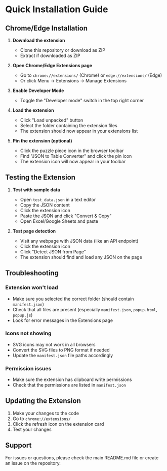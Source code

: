 # Quick Installation Guide

## Chrome/Edge Installation

1. **Download the extension**
   - Clone this repository or download as ZIP
   - Extract if downloaded as ZIP

2. **Open Chrome/Edge Extensions page**
   - Go to `chrome://extensions/` (Chrome) or `edge://extensions/` (Edge)
   - Or click Menu → Extensions → Manage Extensions

3. **Enable Developer Mode**
   - Toggle the "Developer mode" switch in the top right corner

4. **Load the extension**
   - Click "Load unpacked" button
   - Select the folder containing the extension files
   - The extension should now appear in your extensions list

5. **Pin the extension (optional)**
   - Click the puzzle piece icon in the browser toolbar
   - Find "JSON to Table Converter" and click the pin icon
   - The extension icon will now appear in your toolbar

## Testing the Extension

1. **Test with sample data**
   - Open `test_data.json` in a text editor
   - Copy the JSON content
   - Click the extension icon
   - Paste the JSON and click "Convert & Copy"
   - Open Excel/Google Sheets and paste

2. **Test page detection**
   - Visit any webpage with JSON data (like an API endpoint)
   - Click the extension icon
   - Click "Detect JSON from Page"
   - The extension should find and load any JSON on the page

## Troubleshooting

### Extension won't load
- Make sure you selected the correct folder (should contain `manifest.json`)
- Check that all files are present (especially `manifest.json`, `popup.html`, `popup.js`)
- Look for error messages in the Extensions page

### Icons not showing
- SVG icons may not work in all browsers
- Convert the SVG files to PNG format if needed
- Update the `manifest.json` file paths accordingly

### Permission issues
- Make sure the extension has clipboard write permissions
- Check that the permissions are listed in `manifest.json`

## Updating the Extension

1. Make your changes to the code
2. Go to `chrome://extensions/`
3. Click the refresh icon on the extension card
4. Test your changes

## Support

For issues or questions, please check the main README.md file or create an issue on the repository. 